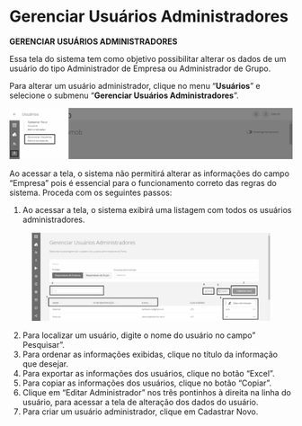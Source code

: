 # Gerenciar Usuários Administradores

**GERENCIAR USUÁRIOS ADMINISTRADORES**

Essa tela do sistema tem como objetivo possibilitar alterar os dados de um usuário do tipo Administrador de Empresa ou Administrador de Grupo.

Para alterar um usuário administrador, clique no menu “**Usuários**” e selecione o submenu “**Gerenciar Usuários Administradores**”.

![](<../../.gitbook/assets/0 (7) (1).png>)

Ao acessar a tela, o sistema não permitirá alterar as informações do campo “Empresa” pois é essencial para o funcionamento correto das regras do sistema. Proceda com os seguintes passos:

1. Ao acessar a tela, o sistema exibirá uma listagem com todos os usuários administradores.

<figure><img src="../../.gitbook/assets/image (2).png" alt="" width="563"><figcaption></figcaption></figure>

2. Para localizar um usuário, digite o nome do usuário no campo” Pesquisar”.
3. Para ordenar as informações exibidas, clique no título da informação que desejar.
4. Para exportar as informações dos usuários, clique no botão “Excel”.
5. Para copiar as informações dos usuários, clique no botão “Copiar”.
6. Clique em “Editar Administrador” nos três pontinhos à direita na linha do usuário, para acessar a tela de alteração dos dados do usuário.
7. Para criar um usuário administrador, clique em Cadastrar Novo.
